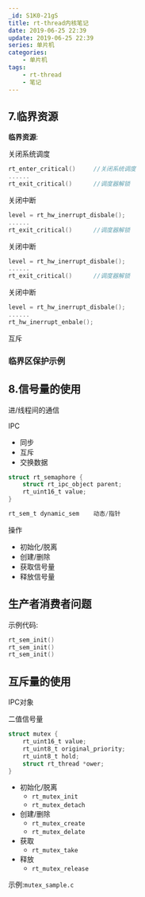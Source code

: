 ```yaml
---
_id: S1K0-21gS
title: rt-thread内核笔记
date: 2019-06-25 22:39
update: 2019-06-25 22:39
series: 单片机
categories:
    - 单片机
tags:
    - rt-thread
    - 笔记
---
```


## 7.临界资源

**临界资源**:


关闭系统调度
```c
rt_enter_critical()     //关闭系统调度
......
rt_exit_critical()      //调度器解锁
```

关闭中断
```c
level = rt_hw_inerrupt_disbale();
......
rt_exit_critical()      //调度器解锁
```

关闭中断
```c
level = rt_hw_inerrupt_disbale();
......
rt_exit_critical()      //调度器解锁
```

关闭中断
```c
level = rt_hw_inerrupt_disbale();
......
rt_hw_inerrupt_enbale();
```

互斥

### 临界区保护示例

## 8.信号量的使用

进/线程间的通信

IPC

 - 同步
 - 互斥
 - 交换数据

```c
struct rt_semaphore {
    struct rt_ipc_object parent;
    rt_uint16_t value;
}
```

```c
rt_sem_t dynamic_sem    动态/指针
```

操作

 - 初始化/脱离
 - 创建/删除
 - 获取信号量
 - 释放信号量

## 生产者消费者问题

示例代码:

```c
rt_sem_init()
rt_sem_init()
rt_sem_init()
```

## 互斥量的使用

IPC对象

二值信号量

```c
struct mutex {
    rt_uint16_t value;
    rt_uint8_t original_priority;
    rt_uint8_t hold;
    struct rt_thread *ower;
}
```

 - 初始化/脱离
   - `rt_mutex_init`
   - `rt_mutex_detach`
 - 创建/删除
   - `rt_mutex_create`
   - `rt_mutex_delate`
 - 获取
   - `rt_mutex_take`
 - 释放
   - `rt_mutex_release`

示例:`mutex_sample.c`
